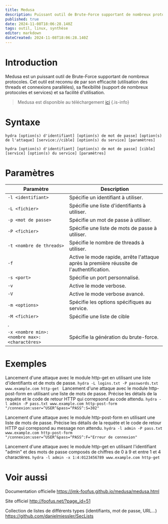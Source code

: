```yaml
---
title: Medusa
description: Puissant outil de Brute-Force supportant de nombreux protocoles.
published: true
date: 2024-11-08T18:06:28.140Z
tags: outil, linux, synthèse
editor: markdown
dateCreated: 2024-11-08T18:06:28.140Z
---
```


# Introduction

Medusa est un puissant outil de Brute-Force supportant de nombreux protocoles. Cet outil est reconnu de par son efficacité (utilisation des threads et connexions parallèles), sa flexibilité (support de nombreux protocoles et services) et sa facilité d'utilisation.

> Medusa est disponible au téléchargement [ici](https://github.com/jmk-foofus/medusa)
> {.is-info}

# Syntaxe

`hydra [option(s) d'identifiant] [option(s) de mot de passe] [option(s) de l'attaque] [service://cible] [option(s) du service] [paramètres]`

`hydra [option(s) d'identifiant] [option(s) de mot de passe] [cible] [service] [option(s) du service] [paramètres]`

# Paramètres

| Paramètre                                    | Description                                                                               |
| -------------------------------------------- | ----------------------------------------------------------------------------------------- |
| `-l <identifiant> `                          | Spécifie un identifiant à utiliser.                                                       |
| `-L <fichier>`                               | Spécifie une liste d'identifiants à utiliser.                                             |
| `-p <mot de passe>`                          | Spécifie un mot de passe à utiliser.                                                      |
| `-P <fichier>`                               | Spécifie une liste de mots de passe à utiliser.                                           |
| `-t <nombre de threads>`                     | Spécifie le nombre de threads à utiliser.                                                 |
| `-f`                                         | Active le mode rapide, arrête l'attaque après la première réussite de l'authentification. |
| `-s <port>`                                  | Spécifie un port personnalisé.                                                            |
| `-v`                                         | Active le mode verbose.                                                                   |
| `-V`                                         | Active le mode verbose avancé.                                                            |
| `-m <options>`                               | Spécifie les options spécifiques au service.                                              |
| `-M <fichier>`                               | Spécifie une liste de cible                                                               |
| .                                            |
| `-x <nombre min>:<nombre max>:<charactères>` | Spécifie la génération du brute-force.                                                    |

# Exemples

Lancement d'une attaque avec le module http-get en utilisant une liste d'identifiants et de mots de passe.
`hydra -L logins.txt -P passwords.txt www.example.com http-get
`
Lancement d'une attaque avec le module http-post-form en utilisant une liste de mots de passe. Précise les détails de la requète et le code de retour HTTP qui correpsond au code attendu.
`hydra -l admin -P pass.txt www.example.com http-post-form "/connexion:user=^USER^&pass=^PASS^:S=302"`

Lancement d'une attaque avec le module http-post-form en utilisant une liste de mots de passe. Précise les détails de la requète et le code de retour HTTP qui correpsond au message
non attendu.
`hydra -l admin -P pass.txt www.example.com http-post-form "/connexion:user=^USER^&pass=^PASS^:F="Erreur de connexion"`

Lancement d'une attaque avec le module http-get en utilisant l'identifiant "admin" et des mots de passe composés de chiffres de 0 à 9 et entre 1 et 4 charactères.
`hydra -l admin -x 1:4:0123456789 www.example.com http-get`

# Voir aussi

Documentation officielle
https://jmk-foofus.github.io/medusa/medusa.html

Site officiel
http://foofus.net/?page_id=51

Collection de listes de différents types (identifiants, mot de passe, URL...)
https://github.com/danielmiessler/SecLists
